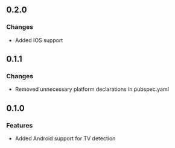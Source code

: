 ## 0.2.0

### Changes

- Added IOS support

## 0.1.1

### Changes

- Removed unnecessary platform declarations in pubspec.yaml

## 0.1.0

### Features

- Added Android support for TV detection
